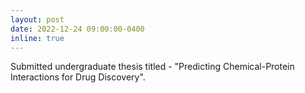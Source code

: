 ```yaml
---
layout: post
date: 2022-12-24 09:00:00-0400
inline: true
---
```


Submitted undergraduate thesis titled - "Predicting Chemical-Protein Interactions for Drug Discovery".
